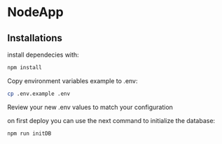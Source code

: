 # NodeApp

## Installations 

install dependecies with:

```sh
npm install
```

Copy environment variables example to .env:

```sh
cp .env.example .env
```

Review your new .env values to match your configuration

on first deploy you can use the next command to initialize the database:


````sh
npm run initDB
````


